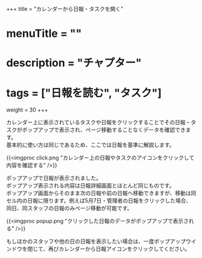 +++
title = "カレンダーから日報・タスクを開く"
# menuTitle = ""
# description = "チャプター"
# tags = ["日報を読む", "タスク"]
weight = 30
+++

カレンダー上に表示されているタスクや日報をクリックすることでその日報・タスクがポップアップで表示され、ページ移動することなくデータを確認できます。  
基本的に使い方は同じであるため、ここでは日報を基準に解説します。

{{<imgproc click.png "カレンダー上の日報やタスクのアイコンをクリックして内容を確認する" />}}

ポップアップで日報が表示されました。  
ポップアップ表示される内容は日報詳細画面とほとんど同じものです。  
ポップアップ画面からそのまま次の日報や前の日報へ移動できますが、移動は同セル内の日報に限ります。例えば5月7日・管理者の日報をクリックした場合、同日、同スタッフの日報のみページ移動が可能です。

{{<imgproc popup.png "クリックした日報のデータがポップアップで表示される" />}}

もしほかのスタッフや他の日の日報を表示したい場合は、一度ポップアップウインドウを閉じて、再びカレンダーから日報アイコンをクリックしてください。

